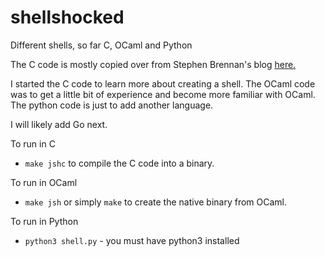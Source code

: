 # shellshocked
Different shells, so far C, OCaml and Python

The C code is mostly copied over from Stephen Brennan's blog [here.](https://brennan.io/2015/01/16/write-a-shell-in-c/)

I started the C code to learn more about creating a shell.
The OCaml code was to get a little bit of experience and become more familiar with OCaml. The python code is just to add another language.

I will likely add Go next.

To run in C
* `make jshc` to compile the C code into a binary.

To run in OCaml
* `make jsh` or simply `make` to create the native binary from OCaml.

To run in Python
* `python3 shell.py` - you must have python3 installed
